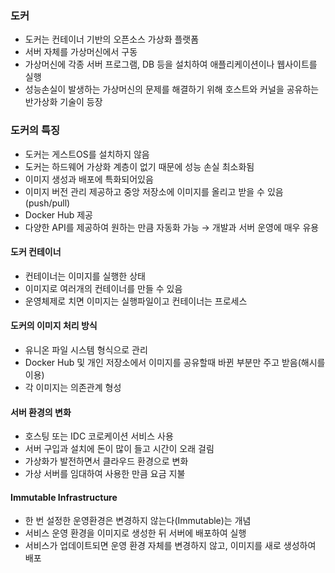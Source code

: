 ### 도커

* 도커는 컨테이너 기반의 오픈소스 가상화 플랫폼
* 서버 자체를 가상머신에서 구동
* 가상머신에 각종 서버 프로그램, DB 등을 설치하여 애플리케이션이나 웹사이트를 실행
* 성능손실이 발생하는 가상머신의 문제를 해결하기 위해 호스트와 커널을 공유하는 반가상화 기술이 등장



### 도커의 특징

* 도커는 게스트OS를 설치하지 않음
* 도커는 하드웨어 가상화 계층이 없기 때문에 성능 손실 최소화됨
* 이미지 생성과 배포에 특화되어있음
* 이미지 버전 관리 제공하고 중앙 저장소에 이미지를 올리고 받을 수 있음(push/pull)
* Docker Hub 제공
* 다양한 API를 제공하여 원하는 만큼 자동화 가능 → 개발과 서버 운영에 매우 유용

#### 도커 컨테이너

* 컨테이너는 이미지를 실행한 상태
* 이미지로 여러개의 컨테이너를 만들 수 있음
* 운영체제로 치면 이미지는 실행파일이고 컨테이너는 프로세스

#### 도커의 이미지 처리 방식

* 유니온 파일 시스템 형식으로 관리
* Docker Hub 및 개인 저장소에서 이미지를 공유할때 바뀐 부분만 주고 받음(해시를 이용)
* 각 이미지는 의존관계 형성

#### 서버 환경의 변화

* 호스팅 또는 IDC 코로케이션 서비스 사용
* 서버 구입과 설치에 돈이 많이 들고 시간이 오래 걸림
* 가상화가 발전하면서 클라우드 환경으로 변화
* 가상 서버를 임대하여 사용한 만큼 요금 지불

#### Immutable Infrastructure

* 한 번 설정한 운영환경은 변경하지 않는다(Immutable)는 개념
* 서비스 운영 환경을 이미지로 생성한 뒤 서버에 배포하여 실행
* 서비스가 업데이트되면 운영 환경 자체를 변경하지 않고, 이미지를 새로 생성하여 배포







